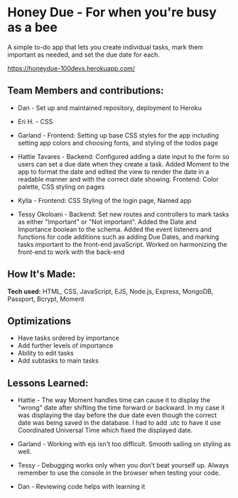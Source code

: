 # Honey Due - For when you're busy as a bee

A simple to-do app that lets you create individual tasks, mark them important as needed, and set the due date for each.

https://honeydue-100devs.herokuapp.com/

## Team Members and contributions:

- Dan - Set up and maintained repository, deployment to Heroku

- Eri H. - CSS

- Garland - Frontend: Setting up base CSS styles for the app including setting app colors and choosing fonts, and styling of the todos page

- Hattie Tavares - Backend: Configured adding a date input to the form so users can set a due date when they create a task. Added Moment to the app to format the date and edited the view to render the date in a readable manner and with the correct date showing. Frontend: Color palette, CSS styling on pages

- Kylla - Frontend: CSS Styling of the login page, Named app

- Tessy Okoloani - Backend: Set new routes and controllers to mark tasks as either "Important" or "Not important". Added the Date and Importance boolean to the schema. Added the event listeners and functions for code additions such as adding Due Dates, and marking tasks important to the front-end javaScript. Worked on harmonizing the front-end to work with the back-end

## How It's Made:

**Tech used:** HTML, CSS, JavaScript, EJS, Node.js, Express, MongoDB, Passport, Bcrypt, Moment

## Optimizations

- Have tasks ordered by importance
- Add further levels of importance
- Ability to edit tasks
- Add subtasks to main tasks

## Lessons Learned:

- Hattie - The way Moment handles time can cause it to display the "wrong" date after shifting the time forward or backward. In my case it was displaying the day before the due date even though the correct date was being saved in the database. I had to add .utc to have it use Coordinated Universal Time which fixed the displayed date.

- Garland - Working with ejs isn't too difficult. Smooth sailing on styling as well.

- Tessy - Debugging works only when you don't beat yourself up. Always remember to use the console in the browser when testing your code.

- Dan - Reviewing code helps with learning it
